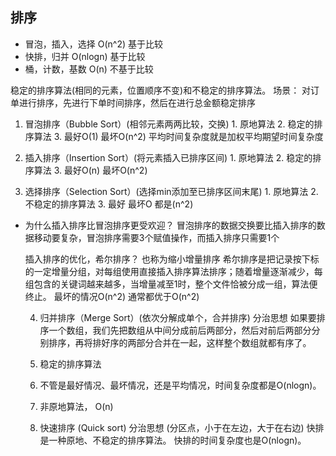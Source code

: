 ## 排序
  - 冒泡，插入，选择    O(n^2)    基于比较
  - 快排，归并         O(nlogn)   基于比较
  - 桶，计数，基数     O(n)       不基于比较


  稳定的排序算法(相同的元素，位置顺序不变)和不稳定的排序算法。
    场景： 对订单进行排序，先进行下单时间排序，然后在进行总金额稳定排序

  1. 冒泡排序（Bubble Sort）(相邻元素两两比较，交换)
    1. 原地算法
    2. 稳定的排序算法
    3. 最好O(1) 最坏O(n^2)   平均时间复杂度就是加权平均期望时间复杂度

  2. 插入排序（Insertion Sort）(将元素插入已排序区间)
    1. 原地算法
    2. 稳定的排序算法
    3. 最好O(n) 最坏O(n^2)

  3. 选择排序（Selection Sort）(选择min添加至已排序区间末尾)
    1. 原地算法
    2. 不稳定的排序算法
    3. 最好 最坏O 都是(n^2)

- 为什么插入排序比冒泡排序更受欢迎？
  冒泡排序的数据交换要比插入排序的数据移动要复杂，冒泡排序需要3个赋值操作，而插入排序只需要1个

  插入排序的优化，希尔排序？ 也称为缩小增量排序
    希尔排序是把记录按下标的一定增量分组，对每组使用直接插入排序算法排序；随着增量逐渐减少，每组包含的关键词越来越多，当增量减至1时，整个文件恰被分成一组，算法便终止。
       最坏的情况O(n^2) 通常都优于O(n^2)


  4. 归并排序（Merge Sort）(依次分解成单个，合并排序) 分治思想
    如果要排序一个数组，我们先把数组从中间分成前后两部分，然后对前后两部分分别排序，再将排好序的两部分合并在一起，这样整个数组就都有序了。
    1. 稳定的排序算法
    2. 不管是最好情况、最坏情况，还是平均情况，时间复杂度都是O(nlogn)。
    3. 非原地算法，  O(n)

  5. 快速排序 (Quick sort) 分治思想 (分区点，小于在左边，大于在右边)
    快排是一种原地、不稳定的排序算法。 快排的时间复杂度也是O(nlogn)。